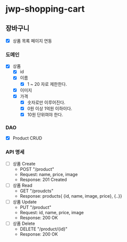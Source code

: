 # jwp-shopping-cart

## 장바구니

- [x] 상품 목록 페이지 연동

### 도메인

- [x] 상품
    - [x] id
    - [x] 이름
        - [x] 1 ~ 20 자로 제한한다.
    - [x] 이미지
    - [x] 가격
        - [x] 숫자로만 이루어진다.
        - [x] 0원 이상 1억원 이하이다.
        - [x] 10원 단위여야 한다.

### DAO

- [x] Product CRUD

### API 명세

- [ ] 상품 Create
    - POST "/product"
    - Request: name, price, image
    - Response: 201 Created
- [ ] 상품 Read
    - GET "/proudcts"
    - Response: products{ {id, name, image, price}, {..}}
- [ ] 상품 Update
    - PUT "/product"
    - Request: id, name, price, image
    - Response: 200 OK
- [ ] 상품 Delete
    - DELETE "/product/{id}"
    - Response: 200 OK

